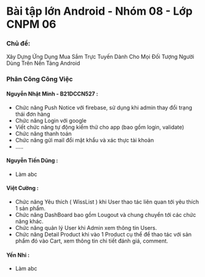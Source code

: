 # Bài tập lớn Android - Nhóm 08 - Lớp CNPM 06
### Chủ đề:
Xây Dựng Ứng Dụng Mua Sắm Trực Tuyến Dành Cho Mọi Đối Tượng Người Dùng Trên Nền Tảng Android


### Phân Công Công Việc 
#### Nguyễn Nhật Minh - B21DCCN527 : 
 + Chức năng Push Notice với firebase, sử dụng khi admin thay đổi trạng thái đơn hàng 
 + Chức năng Login với google
 + Viết chức năng tự động kiểm thử cho app (bao gồm login, validate) 
 + Chức năng thanh toán
 + Chức năng gửi mail đổi mật khẩu và xác thực tài khoản
 + .....

#### Nguyễn Tiến Dũng :
 + Làm abc 

#### Việt Cường  :
 + Chức năng Yêu thích ( WissList ) khi User thao tác liên quan tới yêu thích 1 sản phẩm.
 + Chức năng DashBoard bao gồm Lougout và chung chuyển tới các chức năng khác.
 + Chức năng quản lý User khi Admin xem thông tin Users.
 + Chức năng Detail Product khi vào 1 Product cụ thể để thao tác với sản phẩm đó vào Cart, xem thông tin chi tiết đánh giá, comment.

#### Yến Nhi :
 + Làm abc 


